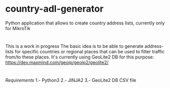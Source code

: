 # country-adl-generator
Python application that allows to create country address lists, currently only for MikroTik

#
This is a work in progress
The basic idea is to be able to generate address-lists for specific countries or regional places that can be used to filter traffic from/to these places. It's currently using GeoLite2 DB for this purpose: https://dev.maxmind.com/geoip/geoip2/geolite2/
#
*Requirements*
1.- Python3
2.- JINJA2
3.- GeoLite2 DB CSV file
